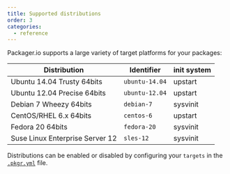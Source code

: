 ```yaml
---
title: Supported distributions
order: 3
categories:
  - reference
---
```


Packager.io supports a large variety of target platforms for your packages:

Distribution | Identifier | init system
--- | --- | ---
Ubuntu 14.04 Trusty 64bits | `ubuntu-14.04` | upstart
Ubuntu 12.04 Precise 64bits | `ubuntu-12.04` | upstart
Debian 7 Wheezy 64bits | `debian-7` | sysvinit
CentOS/RHEL 6.x 64bits | `centos-6` | upstart
Fedora 20 64bits | `fedora-20` | sysvinit
Suse Linux Enterprise Server 12 | `sles-12` | sysvinit

Distributions can be enabled or disabled by configuring your `targets` in the [`.pkgr.yml`][pkgr-yml] file.

[pkgr-yml]: ../customizing-the-build/#targets
